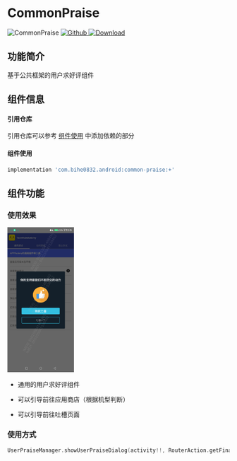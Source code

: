 # CommonPraise

![CommonPraise](https://img.shields.io/badge/AndroidAppFactory-CommonPraise-brightgreen)
[ ![Github](https://img.shields.io/badge/Github-CommonPraise-brightgreen?style=social) ](https://github.com/bihe0832/AndroidAppFactory/tree/master/CommonPraise)
[ ![Download](https://api.bintray.com/packages/bihe0832/android/common-praise/images/download.svg) ](https://bintray.com/bihe0832/android/common-praise/_latestVersion)

## 功能简介

基于公共框架的用户求好评组件

## 组件信息

#### 引用仓库

引用仓库可以参考 [组件使用](./../start.md) 中添加依赖的部分

#### 组件使用

```groovy
implementation 'com.bihe0832.android:common-praise:+'
```

## 组件功能

### 使用效果

<img src="./common-praise.png" width="30%"/>

- 通用的用户求好评组件

- 可以引导前往应用商店（根据机型判断）

- 可以引导前往吐槽页面

### 使用方式

```kotlin
UserPraiseManager.showUserPraiseDialog(activity!!, RouterAction.getFinalURL(MODULE_NAME_FEEDBACK))
```